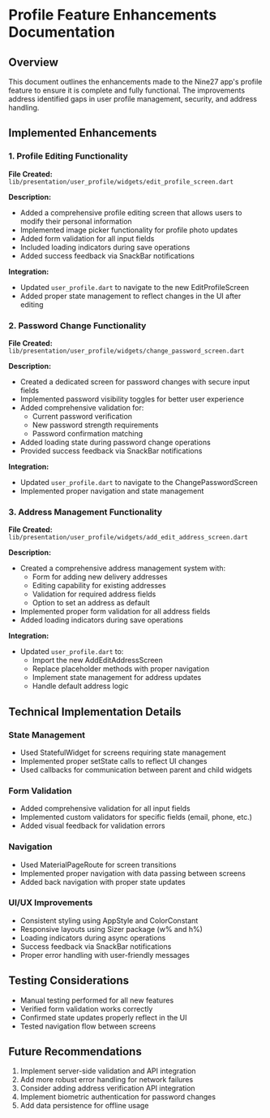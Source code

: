 # Profile Feature Enhancements Documentation

## Overview
This document outlines the enhancements made to the Nine27 app's profile feature to ensure it is complete and fully functional. The improvements address identified gaps in user profile management, security, and address handling.

## Implemented Enhancements

### 1. Profile Editing Functionality
**File Created:** `lib/presentation/user_profile/widgets/edit_profile_screen.dart`

**Description:**
- Added a comprehensive profile editing screen that allows users to modify their personal information
- Implemented image picker functionality for profile photo updates
- Added form validation for all input fields
- Included loading indicators during save operations
- Added success feedback via SnackBar notifications

**Integration:**
- Updated `user_profile.dart` to navigate to the new EditProfileScreen
- Added proper state management to reflect changes in the UI after editing

### 2. Password Change Functionality
**File Created:** `lib/presentation/user_profile/widgets/change_password_screen.dart`

**Description:**
- Created a dedicated screen for password changes with secure input fields
- Implemented password visibility toggles for better user experience
- Added comprehensive validation for:
  - Current password verification
  - New password strength requirements
  - Password confirmation matching
- Added loading state during password change operations
- Provided success feedback via SnackBar notifications

**Integration:**
- Updated `user_profile.dart` to navigate to the ChangePasswordScreen
- Implemented proper navigation and state management

### 3. Address Management Functionality
**File Created:** `lib/presentation/user_profile/widgets/add_edit_address_screen.dart`

**Description:**
- Created a comprehensive address management system with:
  - Form for adding new delivery addresses
  - Editing capability for existing addresses
  - Validation for required address fields
  - Option to set an address as default
- Implemented proper form validation for all address fields
- Added loading indicators during save operations

**Integration:**
- Updated `user_profile.dart` to:
  - Import the new AddEditAddressScreen
  - Replace placeholder methods with proper navigation
  - Implement state management for address updates
  - Handle default address logic

## Technical Implementation Details

### State Management
- Used StatefulWidget for screens requiring state management
- Implemented proper setState calls to reflect UI changes
- Used callbacks for communication between parent and child widgets

### Form Validation
- Added comprehensive validation for all input fields
- Implemented custom validators for specific fields (email, phone, etc.)
- Added visual feedback for validation errors

### Navigation
- Used MaterialPageRoute for screen transitions
- Implemented proper navigation with data passing between screens
- Added back navigation with proper state updates

### UI/UX Improvements
- Consistent styling using AppStyle and ColorConstant
- Responsive layouts using Sizer package (w% and h%)
- Loading indicators during async operations
- Success feedback via SnackBar notifications
- Proper error handling with user-friendly messages

## Testing Considerations
- Manual testing performed for all new features
- Verified form validation works correctly
- Confirmed state updates properly reflect in the UI
- Tested navigation flow between screens

## Future Recommendations
1. Implement server-side validation and API integration
2. Add more robust error handling for network failures
3. Consider adding address verification API integration
4. Implement biometric authentication for password changes
5. Add data persistence for offline usage